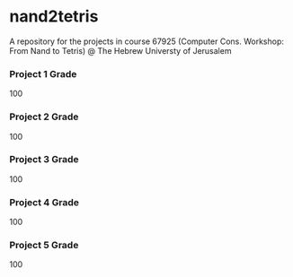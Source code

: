 # nand2tetris
A repository for the projects in course 67925 (Computer Cons. Workshop: From Nand to Tetris) @ The Hebrew Universty of Jerusalem

### Project 1 Grade
100

### Project 2 Grade
100

### Project 3 Grade
100

### Project 4 Grade
100

### Project 5 Grade
100

